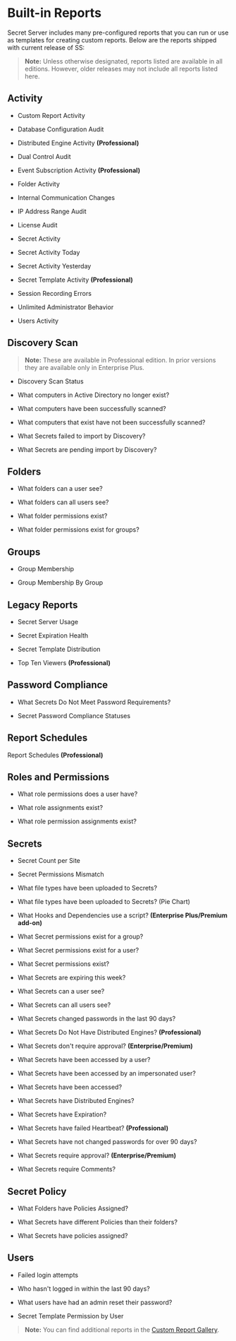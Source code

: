 [title]: # (Built-in Reports)
[tags]: # (Built-in Reports)
[priority]: # (1000)

# Built-in Reports

Secret Server includes many pre-configured reports that you can run or use as templates for creating custom reports. Below are the reports shipped with current release of SS:

>**Note:** Unless otherwise designated, reports listed are available in all editions.  However, older releases may not include all reports listed here.

## Activity

- Custom Report Activity

- Database Configuration Audit

- Distributed Engine Activity **(Professional)**

- Dual Control Audit

- Event Subscription Activity **(Professional)**

- Folder Activity

- Internal Communication Changes

- IP Address Range Audit

- License Audit

- Secret Activity

- Secret Activity Today

- Secret Activity Yesterday

- Secret Template Activity **(Professional)**

- Session Recording Errors

- Unlimited Administrator Behavior

- Users Activity

## Discovery Scan

> **Note:** These are available in Professional edition. In prior versions they are available only in Enterprise Plus.

- Discovery Scan Status

- What computers in Active Directory no longer exist?

- What computers have been successfully scanned?

- What computers that exist have not been successfully scanned?

- What Secrets failed to import by Discovery?

- What Secrets are pending import by Discovery?

## Folders

- What folders can a user see?

- What folders can all users see?

- What folder permissions exist?

- What folder permissions exist for groups?

## Groups

- Group Membership

- Group Membership By Group

## Legacy Reports

- Secret Server Usage

- Secret Expiration Health

- Secret Template Distribution

- Top Ten Viewers **(Professional)**

## Password Compliance

- What Secrets Do Not Meet Password Requirements?

- Secret Password Compliance Statuses

## Report Schedules

Report Schedules **(Professional)**

## Roles and Permissions

- What role permissions does a user have?

- What role assignments exist?

- What role permission assignments exist?

## Secrets

- Secret Count per Site

- Secret Permissions Mismatch

- What file types have been uploaded to Secrets?

- What file types have been uploaded to Secrets? (Pie Chart)

- What Hooks and Dependencies use a script? **(Enterprise Plus/Premium add-on)**

- What Secret permissions exist for a group?

- What Secret permissions exist for a user?

- What Secret permissions exist?

- What Secrets are expiring this week?

- What Secrets can a user see?

- What Secrets can all users see?

- What Secrets changed passwords in the last 90 days?

- What Secrets Do Not Have Distributed Engines? **(Professional)**

- What Secrets don't require approval? **(Enterprise/Premium)**

- What Secrets have been accessed by a user?

- What Secrets have been accessed by an impersonated user?

- What Secrets have been accessed?

- What Secrets have Distributed Engines?

- What Secrets have Expiration?

- What Secrets have failed Heartbeat? **(Professional)**

- What Secrets have not changed passwords for over 90 days?

- What Secrets require approval? **(Enterprise/Premium)**

- What Secrets require Comments?

## Secret Policy

- What Folders have Policies Assigned?

- What Secrets have different Policies than their folders?

- What Secrets have policies assigned?

## Users

- Failed login attempts

- Who hasn't logged in within the last 90 days?

- What users have had an admin reset their password?

- Secret Template Permission by User

> **Note:** You can find additional reports in the  [Custom Report Gallery](https://my.thycotic.com/products_secretserver_customreportgallery.html).
